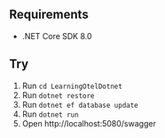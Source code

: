 ## Requirements

- .NET Core SDK 8.0

## Try

1. Run `cd LearningOtelDotnet`
1. Run `dotnet restore`
1. Run `dotnet ef database update`
1. Run `dotnet run`
1. Open http://localhost:5080/swagger
